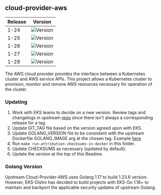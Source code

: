 ## **cloud-provider-aws**
| Release | Version                                                        |
|---------|----------------------------------------------------------------|
| 1-24    | ![Version](https://img.shields.io/badge/version-v1.24.18-blue) |
| 1-25    | ![Version](https://img.shields.io/badge/version-v1.25.14-blue) |
| 1-26    | ![Version](https://img.shields.io/badge/version-v1.26.10-blue) |
| 1-27    | ![Version](https://img.shields.io/badge/version-v1.27.5-blue)  |
| 1-28    | ![Version](https://img.shields.io/badge/version-v1.28.4-blue)  |

The AWS cloud provider provides the interface between a Kubernetes cluster and AWS service APIs. This project allows a Kubernetes cluster to provision, monitor and remove AWS resources necessary for operation of the cluster. 

### Updating
1. Work with EKS teams to decide on a new version. Review tags and changelogs in upstream [repo](https://github.com/kubernetes/cloud-provider-aws) since there isn't always a corresponding release for a tag.
2. Update GIT_TAG file based on the version agreed upon with EKS.
3. Update GOLANG_VERSION file to be consistent with the upstream Dockerfile GOLANG_IMAGE arg at the chosen tag. Example [here](https://github.com/kubernetes/cloud-provider-aws/blob/master/Dockerfile#L17)
4. Run `make run-attribution-checksums-in-docker` in this folder.
5. Update CHECKSUMS as necessary (updated by default).
6. Update the version at the top of this Readme.

### Golang Version

Upstream Cloud-Provider-AWS uses Golang 1.17 to build 1.23.6 version. However, EKS-Distro has decided to build 
projects with EKS-Go 1.18+ to maintain and backport the applicable security updates of upstream Golang.
